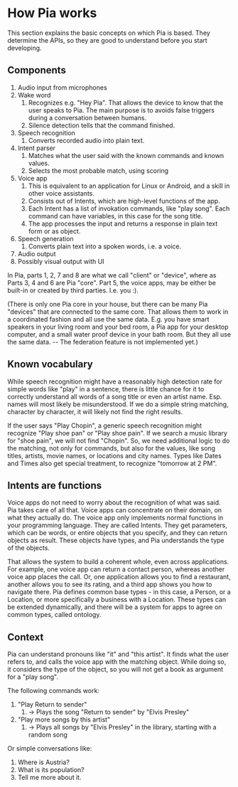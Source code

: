 # How Pia works

This section explains the basic concepts on which Pia is based. They determine the APIs, so they are good to understand before you start developing.

## Components

1. Audio input from microphones
2. Wake word
   1. Recognizes e.g. "Hey Pia". That allows the device to know that the user speaks to Pia. The main purpose is to avoids false triggers during a conversation between humans.
   2. Silence detection tells that the command finished.
3. Speech recognition
   1. Converts recorded audio into plain text.
4. Intent parser
   1. Matches what the user said with the known commands and known values.
   2. Selects the most probable match, using scoring
5. Voice app
   1. This is equivalent to an application for Linux or Android, and a skill in other voice assistants.
   2. Consists out of Intents, which are high-level functions of the app.
   3. Each Intent has a list of invokation commands, like "play song". Each command can have variables, in this case for the song title.
   4.  The app processes the input and returns a response in plain text form or as object.
6. Speech generation
   1. Converts plain text into a spoken words, i.e. a voice.
7. Audio output
8. Possibly visual output with UI

In Pia, parts 1, 2, 7 and 8 are what we call "client" or "device", where as Parts 3, 4 and 6 are Pia "core". Part 5, the voice apps, may be either be built-in or created by third parties. I.e. you :\).

\(There is only one Pia core in your house, but there can be many Pia "devices" that are connected to the same core. That allows them to work in a coordinated fashion and all use the same data. E.g. you have smart speakers in your living room and your bed room, a Pia app for your desktop computer, and a small water proof device in your bath room. But they all use the same data. -- The federation feature is not implemented yet.\)

## Known vocabulary

While speech recognition might have a reasonably high detection rate for simple words like "play" in a sentence, there is little chance for it to correctly understand all words of a song title or even an artist name. Esp. names will most likely be misunderstood. If we do a simple string matching, character by character, it will likely not find the right results.

If the user says "Play Chopin", a generic speech recognition might recognize "Play shoe pan" or "Play shoe pain". If we search a music library for "shoe pain", we will not find "Chopin". So, we need additional logic to do the matching, not only for commands, but also for the values, like song titles, artists, movie names, or locations and city names. Types like Dates and Times also get special treatment, to recognize "tomorrow at 2 PM".



## Intents are functions

Voice apps do not need to worry about the recognition of what was said. Pia takes care of all that. Voice apps can concentrate on their domain, on what they actually do. The voice app only implements normal functions in your programming language. They are called Intents. They get parameters, which can be words, or entire objects that you specify, and they can return objects as result. These objects have types, and Pia understands the type of the objects.

That allows the system to build a coherent whole, even across applications. For example, one voice app can return a contact person, whereas another voice app places the call. Or, one application allows you to find a restaurant, another allows you to see its rating, and a third app shows you how to navigate there. Pia defines common base types - in this case, a Person, or a Location, or more specifically a business with a Location. These types can be extended dynamically, and there will be a system for apps to agree on common types, called ontology.

## Context

Pia can understand pronouns like "it" and "this artist". It finds what the user refers to, and calls the voice app with the matching object. While doing so, it considers the type of the object, so you will not get a book as argument for a "play song".

The following commands work:

1. "Play Return to sender"
   1. -&gt; Plays the song "Return to sender" by "Elvis Presley"
2. "Play more songs by this artist"
   1. -&gt; Plays all songs by "Elvis Presley" in the library, starting with a random song

Or simple conversations like:

1. Where is Austria?
2. What is its population?
3. Tell me more about it.

## 



